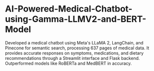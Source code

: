 # AI-Powered-Medical-Chatbot-using-Gamma-LLMV2-and-BERT-Model
Developed a medical chatbot using Meta's LLaMA 2, LangChain, and Pinecone for semantic search, processing 637 pages of medical data. It provides accurate responses on symptoms, medications, and dietary recommendations through a Streamlit interface and Flask backend. Outperformed models like RoBERTa and MedBERT in accuracy.
